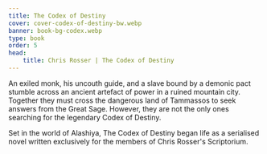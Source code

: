 ```yaml
---
title: The Codex of Destiny
cover: cover-codex-of-destiny-bw.webp
banner: book-bg-codex.webp
type: book
order: 5
head:
    title: Chris Rosser | The Codex of Destiny
---
```


An exiled monk, his uncouth guide, and a slave bound by a demonic pact stumble across an ancient artefact of power in a ruined mountain city. Together they must cross the dangerous land of Tammassos to seek answers from the Great Sage. However, they are not the only ones searching for the legendary Codex of Destiny.

Set in the world of Alashiya, The Codex of Destiny began life as a serialised novel written exclusively for the members of Chris Rosser's Scriptorium.
